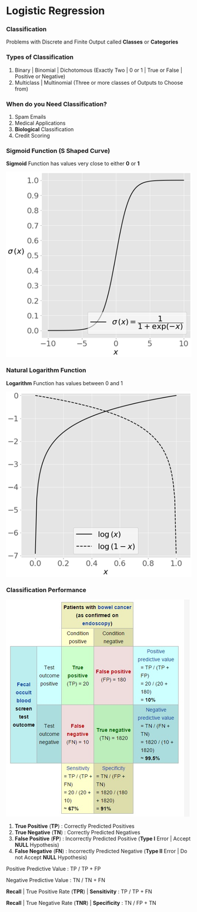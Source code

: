 # Logistic Regression

### Classification

Problems with Discrete and Finite Output called **Classes** or **Categories**

### Types of Classification

1. Binary | Binomial | Dichotomous (Exactly Two | 0 or 1 | True or False | Positive or Negative)
2. Multiclass | Multinomial (Three or more classes of Outputs to Choose from)

### When do you Need Classification?
1. Spam Emails
2. Medical Applications 
3. **Biological** Classification
4. Credit Scoring

### Sigmoid Function (S Shaped Curve)
**Sigmoid** Function has values very close to either **0** or **1**

![Sigmoid](Image/SigmoidFunction.png) 

### Natural Logarithm Function 
**Logarithm** Function has values between 0 and 1

![Logarithm](Image/LogFunction.png) 

### Classification Performance

![Confusion Matrix](Image/ConfusionMatrix.jpg)

1. **True Positive** (**TP**) : Correctly Predicted Positives 
2. **True Negative** (**TN**) : Correctly Predicted Negatives
3. **False Positive** (**FP**) : Incorrectly Predicted Positive (**Type I** Error | Accept **NULL** Hypothesis)
4. **False Negative** (**FN**) : Incorrectly Predicted Negative (**Type II** Error | Do not Accept **NULL** Hypothesis)

Positive Predictive Value : TP / TP + FP

Negative Predictive Value : TN / TN + FN

**Recall** | True Positive Rate (**TPR**) | **Sensitivity** : TP / TP + FN

**Recall** | True Negative Rate (**TNR**) | **Specificity** : TN / FP + TN
